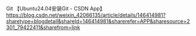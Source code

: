 Git
【Ubuntu24.04安装Git -  CSDN App】
https://blog.csdn.net/weixin_42066135/article/details/146414981?sharetype=blogdetail&shareId=146414981&sharerefer=APP&sharesource=2301_79422411&sharefrom=link